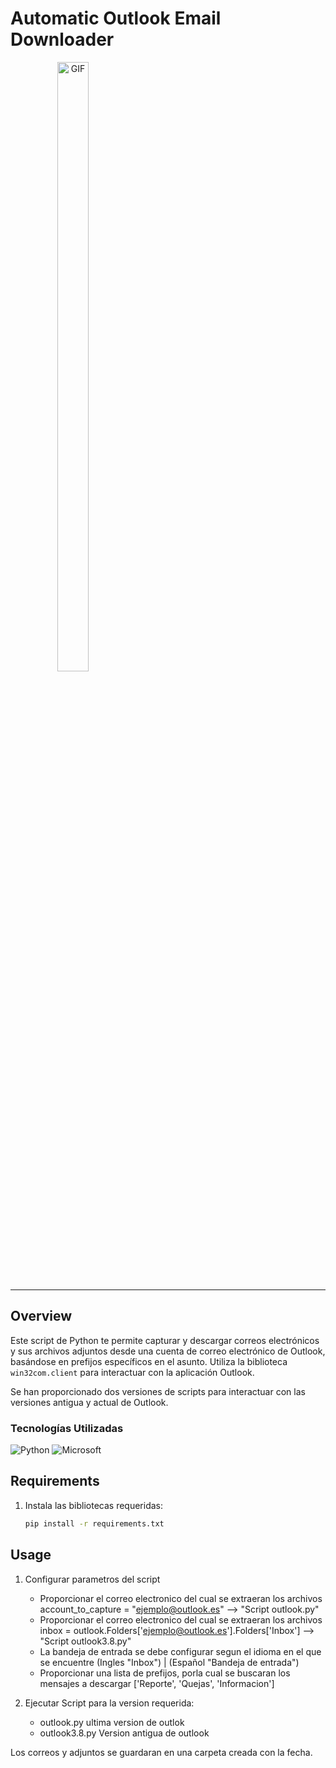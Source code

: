 # Automatic Outlook Email Downloader

<div align="center" style="width: 200px;">
  <img alt="GIF" src="https://media2.giphy.com/media/v1.Y2lkPTc5MGI3NjExYWhsODZ0Y2tpcW1zNHFjemJ6eTFvcWxmaGNtYm4wYXk3OHAxeTQzdSZlcD12MV9pbnRlcm5hbF9naWZfYnlfaWQmY3Q9Zw/tQIrvVQXJCttlXaTAD/giphy.gif" width="50%"/>
</div>

----------------

## Overview

Este script de Python te permite capturar y descargar correos electrónicos y sus archivos adjuntos desde una cuenta de correo electrónico de Outlook, basándose en prefijos específicos en el asunto. Utiliza la biblioteca `win32com.client` para interactuar con la aplicación Outlook.

Se han proporcionado dos versiones de scripts para interactuar con las versiones antigua y actual de Outlook.

### Tecnologías Utilizadas
![Python](https://www.vectorlogo.zone/logos/python/python-ar21.svg) ![Microsoft](https://www.vectorlogo.zone/logos/microsoft/microsoft-ar21.svg)


## Requirements

1. Instala las bibliotecas requeridas:

   ```bash
   pip install -r requirements.txt


## Usage

1. Configurar parametros del script

    * Proporcionar el correo electronico del cual se extraeran los archivos account_to_capture = "ejemplo@outlook.es" --> "Script outlook.py"
    * Proporcionar el correo electronico del cual se extraeran los archivos inbox = outlook.Folders['ejemplo@outlook.es'].Folders['Inbox'] --> "Script outlook3.8.py"
    * La bandeja de entrada se debe configurar segun el idioma en el que se encuentre (Ingles "Inbox") | (Español "Bandeja de entrada")
    * Proporcionar una lista de prefijos, porla cual se buscaran los mensajes a descargar ['Reporte', 'Quejas', 'Informacion']
    


2. Ejecutar Script para la version requerida:
 
   * outlook.py ultima version de outlok
   * outlook3.8.py Version antigua de outlook

Los correos y adjuntos se guardaran en una carpeta creada con la fecha. 


